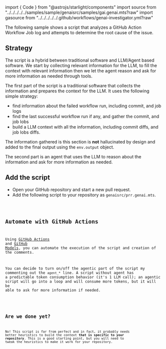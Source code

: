 import { Code } from "@astrojs/starlight/components"
import source from "../../../../../samples/sample/genaisrc/samples/gai.genai.mts?raw"
import gasource from "../../../../../.github/workflows/genai-investigator.yml?raw"

The following sample shows a script that analyzes a GitHub Action Workflow Job log and attempts to determine the root cause of the issue.

## Strategy

The script is a hybrid between traditional software and LLM/Agent based software. We start by collecting relevant information for the LLM, to fill the context with relevant information
then we let the agent reason and ask for more information as needed through tools.

The first part of the script is a traditional software that collects the information
and prepares the context for the LLM. It uses the following simple strategy:

- find information about the failed workflow run, including commit, and job logs
- find the last successful workflow run if any, and gather the commit, and job lobs
- build a LLM context with all the information, including commit diffs, and job lobs diffs.

The information gathered is this section is **not** hallucinated by design and added to the final output using the `env.output` object.

The second part is an agent that uses the LLM to reason about the information and ask for more information as needed.

## Add the script

- Open your GitHub repository and start a new pull request.
- Add the following script to your repository as `genaisrc/prr.genai.mts`.

<Code code={source} wrap={true} lang="ts" title="gai.genai.mts" />

## Automate with GitHub Actions

Using [GitHub Actions](https://docs.github.com/en/actions) and [GitHub Models](https://docs.github.com/en/github-models),
you can automate the execution of the script and creation of the comments.

You can decide to turn on/off the agentic part of the script my commenting out the `agent_*` line.
A script without agent has a predictable token consumption behavior (it's 1 LLM call);
an agentic script will go into a loop and will consume more tokens, but it will be able to ask for more information if needed.

<Code code={gasource} wrap={true} lang="yaml" title="gai.yml" />

## Are we done yet?

No! This script is far from perfect and in fact, it probably needs better heuristics to build the context **that is specific to your repository**.
This is a good starting point, but you will need to tweak the heuristics to make it work for your repository.